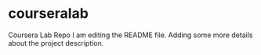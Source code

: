 # courseralab
Coursera Lab Repo
I am editing the README file. Adding some more details about the project description.

